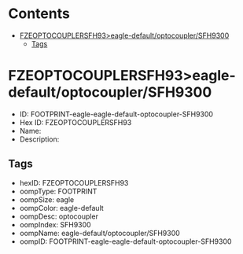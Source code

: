 



Contents
========

* [FZEOPTOCOUPLERSFH93>eagle-default/optocoupler/SFH9300](#fzeoptocouplersfh93eagle-defaultoptocouplersfh9300)
	* [Tags](#tags)

# FZEOPTOCOUPLERSFH93>eagle-default/optocoupler/SFH9300

- ID: FOOTPRINT-eagle-eagle-default-optocoupler-SFH9300
- Hex ID: FZEOPTOCOUPLERSFH93
- Name: 
- Description: 

## Tags

- hexID: FZEOPTOCOUPLERSFH93
- oompType: FOOTPRINT
- oompSize: eagle
- oompColor: eagle-default
- oompDesc: optocoupler
- oompIndex: SFH9300
- oompName: eagle-default/optocoupler/SFH9300
- oompID: FOOTPRINT-eagle-eagle-default-optocoupler-SFH9300
